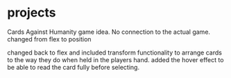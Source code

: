 # projects
Cards Against Humanity game idea. No connection to the actual game. 
changed from flex to position 

changed back to flex and included transform functionality to arrange cards to the way they do when held in the players hand. 
added the hover effect to be able to read the card fully before selecting. 